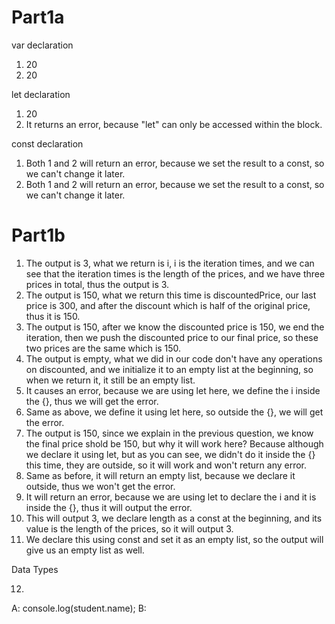 # Part1a
var declaration
1. 20
2. 20
   
let declaration
1. 20
2. It returns an error, because "let" can only be accessed within the block.
   
const declaration
1. Both 1 and 2 will return an error, because we set the result to a const, so we can't change it later.
2. Both 1 and 2 will return an error, because we set the result to a const, so we can't change it later.

# Part1b
1. The output is 3, what we return is i, i is the iteration times, and we can see that the iteration times is the length of the prices, and we have three prices in total, thus the output is 3.
2. The output is 150, what we return this time is discountedPrice, our last price is 300, and after the discount which is half of the original price, thus it is 150.
3. The output is 150, after we know the discounted price is 150, we end the iteration, then we push the discounted price to our final price, so these two prices are the same which is 150.
4. The output is empty, what we did in our code don't have any operations on discounted, and we initialize it to an empty list at the beginning, so when we return it, it still be an empty list.
5. It causes an error, because we are using let here, we define the i inside the {}, thus we will get the error.
6. Same as above, we define it using let here, so outside the {}, we will get the error.
7. The output is 150, since we explain in the previous question, we know the final price shold be 150, but why it will work here? Because although we declare it using let, but as you can see, we didn't do it inside the {} this time, they are outside, so it will work and won't return any error.
8. Same as before, it will return an empty list, because we declare it outside, thus we won't get the error.
9. It will return an error, because we are using let to declare the i and it is inside the {}, thus it will output the error.
10. This will output 3, we declare length as a const at the beginning, and its value is the length of the prices, so it will output 3.
11. We declare this using const and set it as an empty list, so the output will give us an empty list as well.


Data Types

12. 

A: console.log(student.name);
B: 
